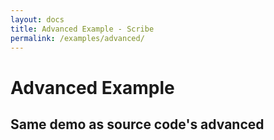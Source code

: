 ```yaml
---
layout: docs
title: Advanced Example - Scribe
permalink: /examples/advanced/
---
```


# Advanced Example

## Same demo as source code's advanced
